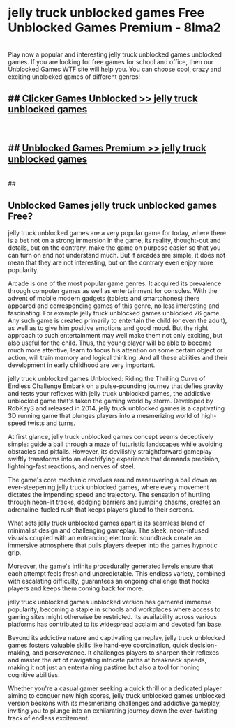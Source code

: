 # jelly truck unblocked games  Free Unblocked Games Premium - 8lma2 <br>
<br>
Play now a popular and interesting jelly truck unblocked games unblocked games. If you are looking for free games for school and office, then our Unblocked Games WTF site will help you. You can choose cool, crazy and exciting unblocked games of different genres!


## ##  [Clicker Games Unblocked >> jelly truck unblocked games](http://freeplayer.one?title=jelly_truck_unblocked_games&ref=UGames)
  <br>

##  ## [Unblocked Games Premium >> jelly truck unblocked games](http://freeplayer.one?title=jelly_truck_unblocked_games&ref=UGames)
  <br>
  ##



## Unblocked Games jelly truck unblocked games Free?

jelly truck unblocked games are a very popular game for today, where there is a bet not on a strong immersion in the game, its reality, thought-out and details, but on the contrary, make the game on purpose easier so that you can turn on and not understand much. But if arcades are simple, it does not mean that they are not interesting, but on the contrary even enjoy more popularity.

Arcade is one of the most popular game genres. It acquired its prevalence through computer games as well as entertainment for consoles. With the advent of mobile modern gadgets (tablets and smartphones) there appeared and corresponding games of this genre, no less interesting and fascinating. For example jelly truck unblocked games unblocked 76 game. Any such game is created primarily to entertain the child (or even the adult), as well as to give him positive emotions and good mood. But the right approach to such entertainment may well make them not only exciting, but also useful for the child. Thus, the young player will be able to become much more attentive, learn to focus his attention on some certain object or action, will train memory and logical thinking. And all these abilities and their development in early childhood are very important.

jelly truck unblocked games Unblocked: Riding the Thrilling Curve of Endless Challenge
Embark on a pulse-pounding journey that defies gravity and tests your reflexes with jelly truck unblocked games, the addictive unblocked game that's taken the gaming world by storm. Developed by RobKayS and released in 2014, jelly truck unblocked games is a captivating 3D running game that plunges players into a mesmerizing world of high-speed twists and turns.

At first glance, jelly truck unblocked games concept seems deceptively simple: guide a ball through a maze of futuristic landscapes while avoiding obstacles and pitfalls. However, its devilishly straightforward gameplay swiftly transforms into an electrifying experience that demands precision, lightning-fast reactions, and nerves of steel.

The game's core mechanic revolves around maneuvering a ball down an ever-steepening jelly truck unblocked games, where every movement dictates the impending speed and trajectory. The sensation of hurtling through neon-lit tracks, dodging barriers and jumping chasms, creates an adrenaline-fueled rush that keeps players glued to their screens.

What sets jelly truck unblocked games apart is its seamless blend of minimalist design and challenging gameplay. The sleek, neon-infused visuals coupled with an entrancing electronic soundtrack create an immersive atmosphere that pulls players deeper into the games hypnotic grip.

Moreover, the game's infinite procedurally generated levels ensure that each attempt feels fresh and unpredictable. This endless variety, combined with escalating difficulty, guarantees an ongoing challenge that hooks players and keeps them coming back for more.

jelly truck unblocked games unblocked version has garnered immense popularity, becoming a staple in schools and workplaces where access to gaming sites might otherwise be restricted. Its availability across various platforms has contributed to its widespread acclaim and devoted fan base.

Beyond its addictive nature and captivating gameplay, jelly truck unblocked games fosters valuable skills like hand-eye coordination, quick decision-making, and perseverance. It challenges players to sharpen their reflexes and master the art of navigating intricate paths at breakneck speeds, making it not just an entertaining pastime but also a tool for honing cognitive abilities.

Whether you're a casual gamer seeking a quick thrill or a dedicated player aiming to conquer new high scores, jelly truck unblocked games unblocked version beckons with its mesmerizing challenges and addictive gameplay, inviting you to plunge into an exhilarating journey down the ever-twisting track of endless excitement.